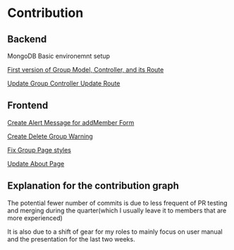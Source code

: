 # Contribution

## Backend
MongoDB Basic environemnt setup

[First version of Group Model, Controller, and its Route](https://github.com/ucsb-cs148-w23/project-t10-weeklyschedulecompiler/pull/72)

[Update Group Controller Update Route](https://github.com/ucsb-cs148-w23/project-t10-weeklyschedulecompiler/pull/104)

## Frontend
[Create Alert Message for addMember Form](https://github.com/ucsb-cs148-w23/project-t10-weeklyschedulecompiler/pull/165)

[Create Delete Group Warning](https://github.com/ucsb-cs148-w23/project-t10-weeklyschedulecompiler/pull/206)

[Fix Group Page styles](https://github.com/ucsb-cs148-w23/project-t10-weeklyschedulecompiler/pull/213)

[Update About Page](https://github.com/ucsb-cs148-w23/project-t10-weeklyschedulecompiler/pull/219)
## Explanation for the contribution graph
The potential fewer number of commits is due to less frequent of PR testing and merging during the quarter(which I usually leave it to members that are more experienced)

It is also due to a shift of gear for my roles to mainly focus on user manual and the presentation for the last two weeks.
